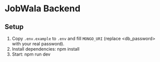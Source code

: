 # JobWala Backend

## Setup
1. Copy `.env.example` to `.env` and fill `MONGO_URI` (replace <db_password> with your real password).
2. Install dependencies:
   npm install
3. Start:
   npm run dev
